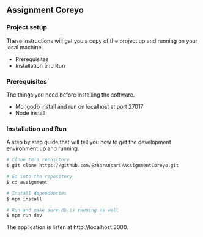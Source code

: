 ## Assignment Coreyo

### Project setup

These instructions will get you a copy of the project up and running on your local machine.

- Prerequisites
- Installation and Run

### Prerequisites

The things you need before installing the software.

- Mongodb install and run on localhost at port 27017
- Node install

### Installation and Run

A step by step guide that will tell you how to get the development environment up and running.

```bash
# Clone this repository
$ git clone https://github.com/EzharAnsari/AssignmentCoreyo.git

# Go into the repository
$ cd assignment

# Install dependencies
$ npm install

# Run and make sure db is running as well
$ npm run dev
```

The application is listen at http://localhost:3000.
